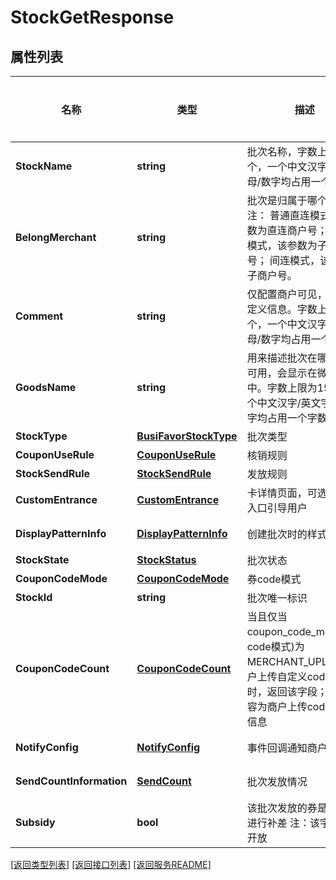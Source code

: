 # StockGetResponse

## 属性列表

名称 | 类型 | 描述 | 补充说明
------------ | ------------- | ------------- | -------------
**StockName** | **string** | 批次名称，字数上限为21个，一个中文汉字/英文字母/数字均占用一个字数。 | 
**BelongMerchant** | **string** | 批次是归属于哪个商户 注： 普通直连模式，该参数为直连商户号； 服务商模式，该参数为子商户号； 间连模式，该参数为子商户号。 | 
**Comment** | **string** | 仅配置商户可见，用于自定义信息。字数上限为20个，一个中文汉字/英文字母/数字均占用一个字数。 | [可选] 
**GoodsName** | **string** | 用来描述批次在哪些商品可用，会显示在微信卡包中。字数上限为15个，一个中文汉字/英文字母/数字均占用一个字数。 | 
**StockType** | [**BusiFavorStockType**](BusiFavorStockType.md) | 批次类型 | 
**CouponUseRule** | [**CouponUseRule**](CouponUseRule.md) | 核销规则 | 
**StockSendRule** | [**StockSendRule**](StockSendRule.md) | 发放规则 | 
**CustomEntrance** | [**CustomEntrance**](CustomEntrance.md) | 卡详情页面，可选择多种入口引导用户 | [可选] 
**DisplayPatternInfo** | [**DisplayPatternInfo**](DisplayPatternInfo.md) | 创建批次时的样式信息 | [可选] 
**StockState** | [**StockStatus**](StockStatus.md) | 批次状态 | 
**CouponCodeMode** | [**CouponCodeMode**](CouponCodeMode.md) | 券code模式 | 
**StockId** | **string** | 批次唯一标识 | 
**CouponCodeCount** | [**CouponCodeCount**](CouponCodeCount.md) | 当且仅当coupon_code_mode(券code模式)为MERCHANT_UPLOAD(商户上传自定义code)模式时，返回该字段；返回内容为商户上传code的数量信息 | [可选] 
**NotifyConfig** | [**NotifyConfig**](NotifyConfig.md) | 事件回调通知商户的配置 | [可选] 
**SendCountInformation** | [**SendCount**](SendCount.md) | 批次发放情况 | [可选] 
**Subsidy** | **bool** | 该批次发放的券是否允许进行补差 注：该字段暂未开放 | [可选] 

[\[返回类型列表\]](README.md#类型列表)
[\[返回接口列表\]](README.md#接口列表)
[\[返回服务README\]](README.md)


